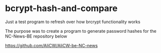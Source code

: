 # bcrypt-hash-and-compare

Just a test program to refresh over how brcrypt functionality works

The purpose was to create a program to generate password hashes for the NC-News-BE repository below

  https://github.com/AliCW/AliCW-be-NC-news
